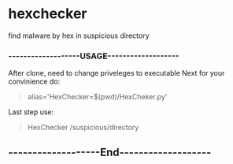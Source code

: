 # hexchecker
find malware by hex in suspicious directory

### -------------------USAGE-------------------

After clone, need to change priveleges to executable
Next for your convinience do:

> alias='HexChecker=$(pwd)/HexCheker.py'

Last step use:

> HexChecker /suspicious/directory

## -------------------End-------------------
